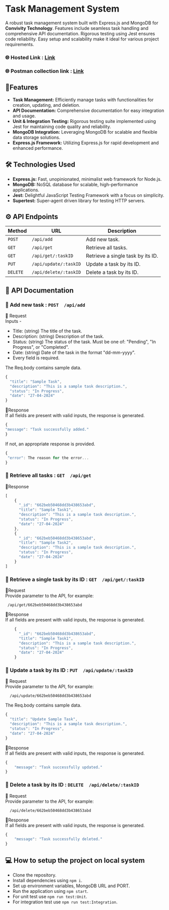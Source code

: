# Task Management System

A robust task management system built with Express.js and MongoDB for <b>Convivity Technology</b>. Features include seamless task handling and comprehensive API documentation. Rigorous testing using Jest ensures code reliability. Easy setup and scalability make it ideal for various project requirements.
### 🌐 Hosted Link : [Link](https://pine-task-management-system.onrender.com)
### 🌐 Postman collection link : [Link](https://www.postman.com/ankush-pine/workspace/task-management/collection/28535484-bb0fe2c6-5c96-4a8c-b7d2-3bf7c3e39d67)
## 🚀Features
- <b>Task Management:</b> Efficiently manage tasks with functionalities for creation, updating, and deletion.
- <b>API Documentation:</b> Comprehensive documentation for easy integration and usage.
- <b>Unit & Integration Testing:</b> Rigorous testing suite implemented using Jest for maintaining code quality and reliability.
- <b>MongoDB Integration:</b> Leveraging MongoDB for scalable and flexible data storage solutions.
- <b>Express.js Framework:</b> Utilizing Express.js for rapid development and enhanced performance.

## 🛠 Technologies Used
- <b>Express.js:</b> Fast, unopinionated, minimalist web framework for Node.js.
- <b>MongoDB:</b> NoSQL database for scalable, high-performance applications.
- <b>Jest:</b> Delightful JavaScript Testing Framework with a focus on simplicity.
- <b>Supertest:</b> Super-agent driven library for testing HTTP servers.

## ⚙ API Endpoints 

| Method   | URL                                      | Description                            |
| -------- | ---------------------------------------- | ---------------------------------------|
| `POST`   | `/api/add`                               | Add new task.                          |
| `GET`    | `/api/get`                               | Retrieve all tasks.                    |
| `GET`    | `/api/get/:taskID`                       | Retrieve a single task by its ID.      |
| `PUT`    | `/api/update/:taskID`                    | Update a task by its ID.               |
| `DELETE` | `/api/delete/:taskID`                    | Delete a task by its ID.               |

## 📖 API Documentation

### 🔶 Add new task : `POST  /api/add`

📩 Request <br/>
Inputs - 
- Title: (string) The title of the task.
- Description: (string) Description of the task.
- Status: (string) The status of the task. Must be one of: "Pending", "In Progress", or "Completed".
- Date: (string) Date of the task in the format "dd-mm-yyyy".
- Every field is required.

The Req.body contains sample data.

```javascript
{
  "title": "Sample Task",
  "description": "This is a sample task description.",
  "status": "In Progress",
  "date": "27-04-2024"
}
```
💬Response <br/>
If all fields are present with valid inputs, the response is generated.
```javascript
{
"message": "Task successfully added."
}
```

If not, an appropriate response is provided.
```javascript
{
 "error": The reason for the error...
}
```

### 🔶 Retrieve all tasks : `GET  /api/get`
💬Response <br/>
```javascript
[
    {
      "_id": "662beb50468dd3b438653abd",
      "title": "Sample Task1",
      "description": "This is a sample task description.",
      "status": "In Progress",
      "date": "27-04-2024"
    },
    {
      "_id": "662beb50468dd3b438653abd",
      "title": "Sample Task2",
      "description": "This is a sample task description.",
      "status": "In Progress",
      "date": "27-04-2024"
    }  
]
```

### 🔶 Retrieve a single task by its ID : `GET  /api/get/:taskID`
📩Request <br/>
Provide parameter to the API, for example:
```
 /api/get/662beb50468dd3b438653abd
```
💬Response <br/>
If all fields are present with valid inputs, the response is generated.
```javascript
    {
      "_id": "662beb50468dd3b438653abd",
      "title": "Sample Task1",
      "description": "This is a sample task description.",
      "status": "In Progress",
      "date": "27-04-2024"
    }
```


### 🔶 Update a task by its ID : `PUT  /api/update/:taskID`
📩 Request <br/>
Provide parameter to the API, for example:
```
  /api/update/662beb50468dd3b438653abd
```

The Req.body contains sample data.
```javascript
{
  "title": "Update Sample Task",
  "description": "This is a sample task description.",
  "status": "In Progress",
  "date": "27-04-2024"
}
```
💬Response <br/>
If all fields are present with valid inputs, the response is generated.
```javascript
{
    "message": "Task successfully updated."
}
```


### 🔶 Delete a task by its ID : `DELETE  /api/delete/:taskID`
📩 Request <br/>
Provide parameter to the API, for example:
```
  /api/delete/662beb50468dd3b438653abd
```
💬Response <br/>
If all fields are present with valid inputs, the response is generated.
```javascript
{
    "message": "Task successfully deleted."
}
```
## 💻 How to setup the project on local system
- Clone the repository.
- Install dependencies using `npm i`.
- Set up environment variables, MongoDB URL and PORT.
- Run the application using `npm start`.
- For unit test use `npm run test:Unit`.
- For integration test use `npm run test:Integration`.




